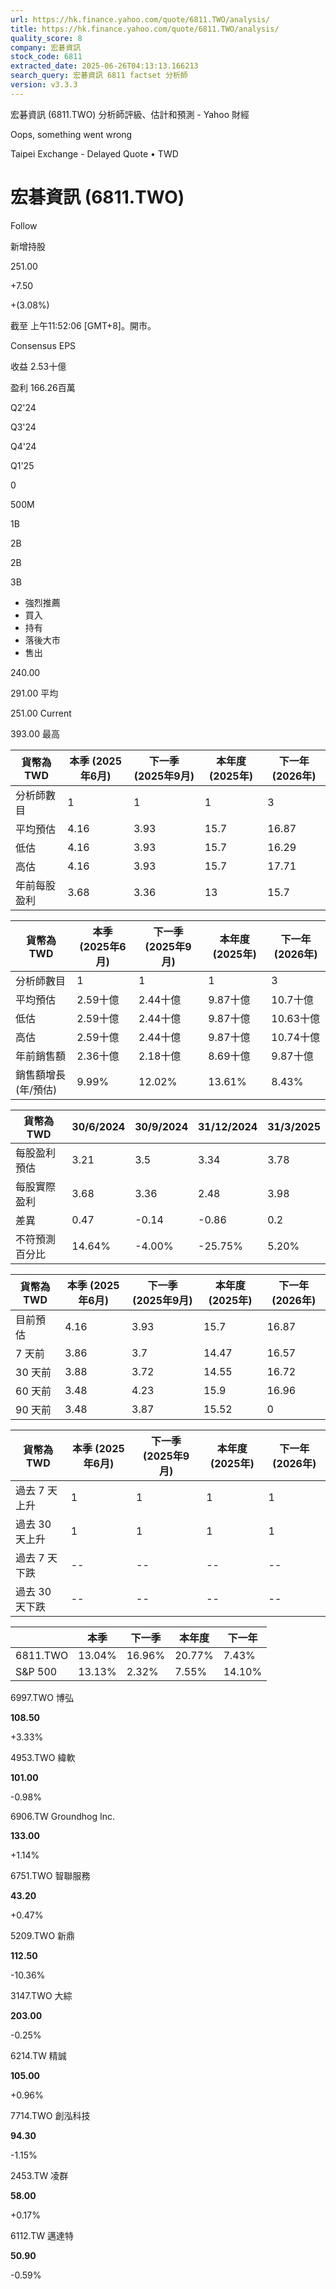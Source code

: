 ```yaml
---
url: https://hk.finance.yahoo.com/quote/6811.TWO/analysis/
title: https://hk.finance.yahoo.com/quote/6811.TWO/analysis/
quality_score: 8
company: 宏碁資訊
stock_code: 6811
extracted_date: 2025-06-26T04:13:13.166213
search_query: 宏碁資訊 6811 factset 分析師
version: v3.3.3
---
```


宏碁資訊 (6811.TWO) 分析師評級、估計和預測 - Yahoo 財經


Oops, something went wrong

 

Taipei Exchange - Delayed Quote • TWD 

# 宏碁資訊 (6811.TWO)

Follow

 

新增持股

251.00

+7.50

+(3.08%)

截至 上午11:52:06 [GMT+8]。開市。

Consensus EPS

收益 2.53十億

盈利 166.26百萬

Q2'24

Q3'24

Q4'24

Q1'25

0

500M

1B

2B

2B

3B

* 強烈推薦
* 買入
* 持有
* 落後大市
* 售出

240.00

291.00 平均

251.00 Current

393.00 最高

| 貨幣為TWD | 本季 (2025年6月) | 下一季 (2025年9月) | 本年度 (2025年) | 下一年 (2026年) |
| --- | --- | --- | --- | --- |
| 分析師數目 | 1 | 1 | 1 | 3 |
| 平均預估 | 4.16 | 3.93 | 15.7 | 16.87 |
| 低估 | 4.16 | 3.93 | 15.7 | 16.29 |
| 高估 | 4.16 | 3.93 | 15.7 | 17.71 |
| 年前每股盈利 | 3.68 | 3.36 | 13 | 15.7 |

| 貨幣為TWD | 本季 (2025年6月) | 下一季 (2025年9月) | 本年度 (2025年) | 下一年 (2026年) |
| --- | --- | --- | --- | --- |
| 分析師數目 | 1 | 1 | 1 | 3 |
| 平均預估 | 2.59十億 | 2.44十億 | 9.87十億 | 10.7十億 |
| 低估 | 2.59十億 | 2.44十億 | 9.87十億 | 10.63十億 |
| 高估 | 2.59十億 | 2.44十億 | 9.87十億 | 10.74十億 |
| 年前銷售額 | 2.36十億 | 2.18十億 | 8.69十億 | 9.87十億 |
| 銷售額增長 (年/預估) | 9.99% | 12.02% | 13.61% | 8.43% |

| 貨幣為TWD | 30/6/2024 | 30/9/2024 | 31/12/2024 | 31/3/2025 |
| --- | --- | --- | --- | --- |
| 每股盈利預估 | 3.21 | 3.5 | 3.34 | 3.78 |
| 每股實際盈利 | 3.68 | 3.36 | 2.48 | 3.98 |
| 差異 | 0.47 | -0.14 | -0.86 | 0.2 |
| 不符預測百分比 | 14.64% | -4.00% | -25.75% | 5.20% |

| 貨幣為TWD | 本季 (2025年6月) | 下一季 (2025年9月) | 本年度 (2025年) | 下一年 (2026年) |
| --- | --- | --- | --- | --- |
| 目前預估 | 4.16 | 3.93 | 15.7 | 16.87 |
| 7 天前 | 3.86 | 3.7 | 14.47 | 16.57 |
| 30 天前 | 3.88 | 3.72 | 14.55 | 16.72 |
| 60 天前 | 3.48 | 4.23 | 15.9 | 16.96 |
| 90 天前 | 3.48 | 3.87 | 15.52 | 0 |

| 貨幣為TWD | 本季 (2025年6月) | 下一季 (2025年9月) | 本年度 (2025年) | 下一年 (2026年) |
| --- | --- | --- | --- | --- |
| 過去 7 天上升 | 1 | 1 | 1 | 1 |
| 過去 30 天上升 | 1 | 1 | 1 | 1 |
| 過去 7 天下跌 | -- | -- | -- | -- |
| 過去 30 天下跌 | -- | -- | -- | -- |

|  | 本季 | 下一季 | 本年度 | 下一年 |
| --- | --- | --- | --- | --- |
| 6811.TWO | 13.04% | 16.96% | 20.77% | 7.43% |
| S&P 500 | 13.13% | 2.32% | 7.55% | 14.10% |

6997.TWO  博弘

**108.50**

+3.33%

4953.TWO  緯軟

**101.00**

-0.98%

6906.TW  Groundhog Inc.

**133.00**

+1.14%

6751.TWO  智聯服務

**43.20**

+0.47%

5209.TWO  新鼎

**112.50**

-10.36%

3147.TWO  大綜

**203.00**

-0.25%

6214.TW  精誠

**105.00**

+0.96%

7714.TWO  創泓科技

**94.30**

-1.15%

2453.TW  凌群

**58.00**

+0.17%

6112.TW  邁達特

**50.90**

-0.59%